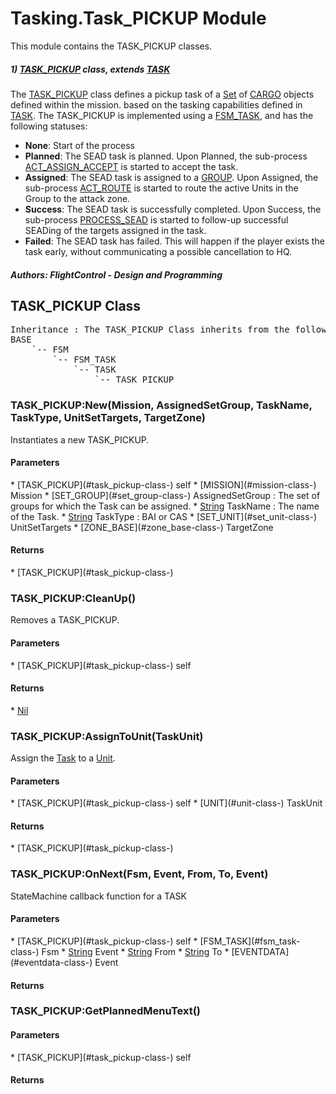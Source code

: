 # Tasking.Task_PICKUP Module
This module contains the TASK_PICKUP classes.

##### 1) [TASK_PICKUP](#task_pickup-class-) class, extends [TASK](#task-class-)

The [TASK_PICKUP](#task_pickup-class-) class defines a pickup task of a [Set](#set-module-) of [CARGO](#cargo-module-) objects defined within the mission.
based on the tasking capabilities defined in [TASK](#task-class-).
The TASK_PICKUP is implemented using a [FSM_TASK](#fsm_task-class-), and has the following statuses:

* **None**: Start of the process
* **Planned**: The SEAD task is planned. Upon Planned, the sub-process [ACT_ASSIGN_ACCEPT](#act_assign_accept-class-) is started to accept the task.
* **Assigned**: The SEAD task is assigned to a [GROUP](#group-class-). Upon Assigned, the sub-process [ACT_ROUTE](#act_route-class-) is started to route the active Units in the Group to the attack zone.
* **Success**: The SEAD task is successfully completed. Upon Success, the sub-process [PROCESS_SEAD](#process_sead-class-) is started to follow-up successful SEADing of the targets assigned in the task.
* **Failed**: The SEAD task has failed. This will happen if the player exists the task early, without communicating a possible cancellation to HQ.



#####  Authors: FlightControl - Design and Programming

## TASK_PICKUP Class
<pre>
Inheritance : The TASK_PICKUP Class inherits from the following parents :
BASE
	`-- FSM
		`-- FSM_TASK
			`-- TASK
				`-- TASK_PICKUP
</pre>


### TASK_PICKUP:New(Mission, AssignedSetGroup, TaskName, TaskType, UnitSetTargets, TargetZone)
Instantiates a new TASK_PICKUP.

<h4> Parameters </h4>
* [TASK_PICKUP](#task_pickup-class-)
self
* [MISSION](#mission-class-) Mission
* [SET_GROUP](#set_group-class-) AssignedSetGroup : The set of groups for which the Task can be assigned.
* <u>String</u> TaskName : The name of the Task.
* <u>String</u> TaskType : BAI or CAS
* [SET_UNIT](#set_unit-class-) UnitSetTargets
* [ZONE_BASE](#zone_base-class-) TargetZone

<h4> Returns </h4>
* [TASK_PICKUP](#task_pickup-class-)



### TASK_PICKUP:CleanUp()
Removes a TASK_PICKUP.

<h4> Parameters </h4>
* [TASK_PICKUP](#task_pickup-class-)
self

<h4> Returns </h4>
* <u>Nil</u> 


### TASK_PICKUP:AssignToUnit(TaskUnit)
Assign the [Task](#task-module-) to a [Unit](#unit-module-).

<h4> Parameters </h4>
* [TASK_PICKUP](#task_pickup-class-)
self
* [UNIT](#unit-class-) TaskUnit

<h4> Returns </h4>
* [TASK_PICKUP](#task_pickup-class-)



### TASK_PICKUP:OnNext(Fsm, Event, From, To, Event)
StateMachine callback function for a TASK

<h4> Parameters </h4>
* [TASK_PICKUP](#task_pickup-class-)
self
* [FSM_TASK](#fsm_task-class-) Fsm
* <u>String</u> Event
* <u>String</u> From
* <u>String</u> To
* [EVENTDATA](#eventdata-class-) Event

<h4> Returns </h4>

### TASK_PICKUP:GetPlannedMenuText()

<h4> Parameters </h4>
* [TASK_PICKUP](#task_pickup-class-)
self

<h4> Returns </h4>

